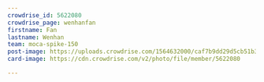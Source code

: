 ```yaml
---
crowdrise_id: 5622080
crowdrise_page: wenhanfan
firstname: Fan 
lastname: Wenhan
team: moca-spike-150
post-image: https://uploads.crowdrise.com/1564632000/caf7b9dd29d5cb51b3e69c8b8696cdc1.jpg
card-image: https://cdn.crowdrise.com/v2/photo/file/member/5622080

---
```

